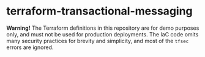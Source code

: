 # terraform-transactional-messaging

**Warning!** The Terraform definitions in this repository are for demo purposes only,
and must not be used for production deployments.
The IaC code omits many security practices for brevity and simplicity,
and most of the `tfsec` errors are ignored.
